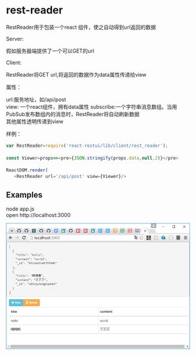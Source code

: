 # rest-reader

RestReader用于包装一个react 组件，使之自动得到url返回的数据

Server:

假如服务器端提供了一个可以GET的url

Client:

RestReader将GET url,将返回的数据作为data属性传递给view


属性：

url:服务地址，如/api/post  
view: 一个react组件，拥有data属性 
subscribe:一个字符串消息数组。当用PubSub发布数组内的消息时，RestReader将自动刷新数据  
其他属性透明传递到view 

样例：

```js
var RestReader=require('react-restui/lib/client/rest_reader');

const Viewer=props=><pre>{JSON.stringify(props.data,null,2)}</pre>
        
ReactDOM.render(
   <RestReader url='/api/post' view={Viewer}/> 
```

## Examples

node app.js  
open http://localhost:3000

![img](screenshots/rest_reader_01.png)